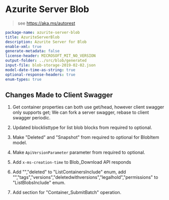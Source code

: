# Azurite Server Blob

> see https://aka.ms/autorest

```yaml
package-name: azurite-server-blob
title: AzuriteServerBlob
description: Azurite Server for Blob
enable-xml: true
generate-metadata: false
license-header: MICROSOFT_MIT_NO_VERSION
output-folder: ../src/blob/generated
input-file: blob-storage-2019-02-02.json
model-date-time-as-string: true
optional-response-headers: true
enum-types: true
```

## Changes Made to Client Swagger

1. Get container properties can both use get/head, however client swagger only supports get; We can fork a server swagger, rebase to client swagger periodic.

2. Updated blocklisttype for list blob blocks from required to optional.

3. Make "Deleted" and "Snapshot" from required to optional for BlobItem model.

4. Make `ApiVersionParameter` parameter from required to optional.

5. Add `x-ms-creation-time` to Blob_Download API responds

6. Add "","deleted" to "ListContainersInclude" enum, add "","tags","versions","deletedwithversions","legalhold","permissions" to "ListBlobsInclude" enum.

7. Add section for "Container_SubmitBatch" operation.
